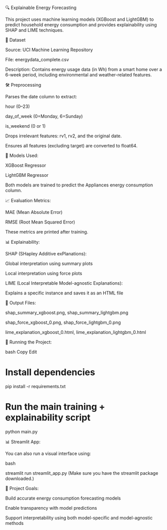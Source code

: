 🔍 Explainable Energy Forecasting

This project uses machine learning models (XGBoost and LightGBM) to predict household energy consumption and provides explainability using SHAP and LIME techniques.

📂 Dataset

Source: UCI Machine Learning Repository

File: energydata_complete.csv

Description: Contains energy usage data (in Wh) from a smart home over a 6-week period, including environmental and weather-related features.

🛠️ Preprocessing

Parses the date column to extract:

hour (0–23)

day_of_week (0=Monday, 6=Sunday)

is_weekend (0 or 1)

Drops irrelevant features: rv1, rv2, and the original date.

Ensures all features (excluding target) are converted to float64.

🧠 Models Used:

XGBoost Regressor

LightGBM Regressor

Both models are trained to predict the Appliances energy consumption column.

📈 Evaluation Metrics:

MAE (Mean Absolute Error)

RMSE (Root Mean Squared Error)

These metrics are printed after training.

📊 Explainability:

SHAP (SHapley Additive exPlanations):

Global interpretation using summary plots

Local interpretation using force plots

LIME (Local Interpretable Model-agnostic Explanations):

Explains a specific instance and saves it as an HTML file

📁 Output Files:

shap_summary_xgboost.png, shap_summary_lightgbm.png

shap_force_xgboost_0.png, shap_force_lightgbm_0.png

lime_explanation_xgboost_0.html, lime_explanation_lightgbm_0.html

🚀 Running the Project:

bash
Copy
Edit
# Install dependencies
pip install -r requirements.txt

# Run the main training + explainability script
python main.py

📊 Streamlit App:

You can also run a visual interface using:

bash

streamlit run streamlit_app.py
(Make sure you have the streamlit package downloaded.)

📌 Project Goals:

Build accurate energy consumption forecasting models

Enable transparency with model predictions

Support interpretability using both model-specific and model-agnostic methods

